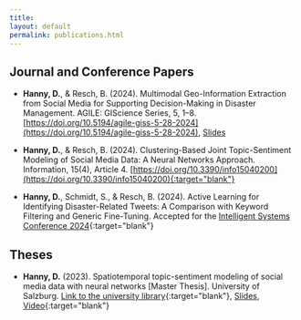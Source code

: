 ```yaml
---
title: 
layout: default
permalink: publications.html
---
```



## Journal and Conference Papers

- **Hanny, D.**, & Resch, B. (2024). Multimodal Geo-Information Extraction from Social Media for Supporting Decision-Making in Disaster Management. AGILE: GIScience Series, 5, 1–8. [https://doi.org/10.5194/agile-giss-5-28-2024](https://doi.org/10.5194/agile-giss-5-28-2024), [Slides]({{site.baseurl}}/download/publications/presentation_agile_20240606.pdf)

- **Hanny, D.**, & Resch, B. (2024). Clustering-Based Joint Topic-Sentiment Modeling of Social Media Data: A Neural Networks Approach. Information, 15(4), Article 4. [https://doi.org/10.3390/info15040200](https://doi.org/10.3390/info15040200){:target="blank"}

- **Hanny, D.**, Schmidt, S., & Resch, B. (2024). Active Learning for Identifying Disaster-Related Tweets: A Comparison with Keyword Filtering and Generic Fine-Tuning. Accepted for the [Intelligent Systems Conference 2024](https://saiconference.com/IntelliSys){:target="blank"}

## Theses
- **Hanny, D.** (2023). Spatiotemporal topic-sentiment modeling of social media data with neural networks [Master Thesis]. University of Salzburg. [Link to the university library](https://ubsearch.sbg.ac.at/permalink/f/16hc907/USB_alma21270627650003341){:target="blank"}, [Slides]({{site.baseurl}}/download/publications/presentation_ageo_award_ma_thesis.pdf), [Video](https://www.youtube.com/watch?v=mdu2wP9Fl_w){:target="blank"}
